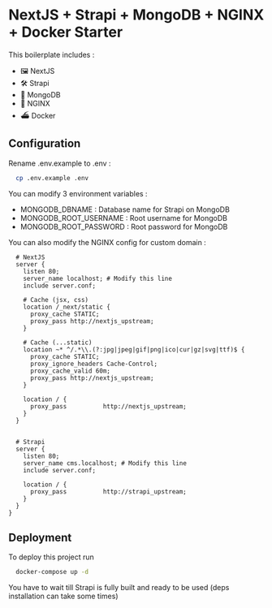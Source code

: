 
# NextJS + Strapi + MongoDB + NGINX + Docker Starter

This boilerplate includes :

- 🖼 NextJS
- 🛠 Strapi
- 🌱 MongoDB
- 🔗 NGINX
- ⛴ Docker

## Configuration

Rename .env.example to .env :
```bash
  cp .env.example .env
```

You can modify 3 environment variables :
- MONGODB_DBNAME : Database name for Strapi on MongoDB
- MONGODB_ROOT_USERNAME : Root username for MongoDB
- MONGODB_ROOT_PASSWORD : Root password for MongoDB

You can also modify the NGINX config for custom domain :

```
  # NextJS
  server {
    listen 80;
    server_name localhost; # Modify this line
    include server.conf;

    # Cache (jsx, css)
    location /_next/static {
      proxy_cache STATIC;
      proxy_pass http://nextjs_upstream;
    }

    # Cache (...static)
    location ~* ^/.*\\.(?:jpg|jpeg|gif|png|ico|cur|gz|svg|ttf)$ {
      proxy_cache STATIC;
      proxy_ignore_headers Cache-Control;
      proxy_cache_valid 60m;
      proxy_pass http://nextjs_upstream;
    }

    location / {
      proxy_pass          http://nextjs_upstream;
    }
  }


  # Strapi
  server {
    listen 80;
    server_name cms.localhost; # Modify this line
    include server.conf;
    
    location / {
      proxy_pass          http://strapi_upstream;
    }
  }
}
```


## Deployment

To deploy this project run

```bash
  docker-compose up -d
```

You have to wait till Strapi is fully built and ready to be used (deps installation can take some times)


